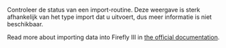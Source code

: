 Controleer de status van een import-routine. Deze weergave is sterk afhankelijk van het type import dat u uitvoert, dus meer informatie is niet beschikbaar.

Read more about importing data into Firefly III in [the official documentation](https://docs.firefly-iii.org/).